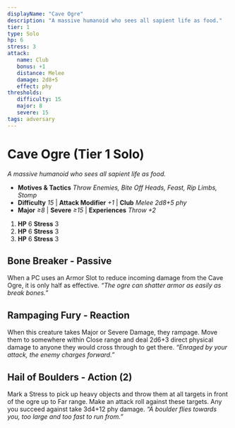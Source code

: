 ```yaml
---
displayName: "Cave Ogre"
description: "A massive humanoid who sees all sapient life as food."
tier: 1
type: Solo
hp: 6
stress: 3
attack:
   name: Club
   bonus: +1
   distance: Melee
   damage: 2d8+5
   effect: phy
thresholds:
   difficulty: 15
   major: 8
   severe: 15
tags: adversary
---
```

# Cave Ogre (Tier 1 Solo)
_A massive humanoid who sees all sapient life as food._

- **Motives & Tactics** _Throw Enemies, Bite Off Heads, Feast, Rip Limbs, Stomp_
- **Difficulty** _15_ | **Attack Modifier** _+1_ | **Club** _Melee 2d8+5 phy_
- **Major** _≥8_ | **Severe** _≥15_ | **Experiences** _Throw +2_

1. **HP** 6
   **Stress** 3
2. **HP** 6
   **Stress** 3
3. **HP** 6
   **Stress** 3

## Bone Breaker - Passive
When a PC uses an Armor Slot to reduce incoming damage from the Cave Ogre, it is only half as effective. _“The ogre can shatter armor as easily as break bones.”_

## Rampaging Fury - Reaction
When this creature takes Major or Severe Damage, they rampage. Move them to somewhere within Close range and deal 2d6+3 direct physical damage to anyone they would cross through to get there. _“Enraged by your attack, the enemy charges forward.”_

## Hail of Boulders - Action (2)
Mark a Stress to pick up heavy objects and throw them at all targets in front of the ogre up to Far range. Make an attack roll against these targets. Any you succeed against take 3d4+12 phy damage. _“A boulder flies towards you, too large and too fast to run from.”_
